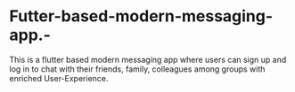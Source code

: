 # Futter-based-modern-messaging-app.-
This is a flutter based modern messaging app where users can sign up and log in to chat with their friends, family, colleagues among groups with enriched User-Experience.
